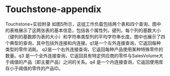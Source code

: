 # Touchstone-appendix
Touchstone+实验附录
如图5所示，这组工作负载包括两个表和四个查询，图中的表格展示了这两张表的基本信息，包括各个属性列，键列，每个列的基数大小（键列的基数即为表的大小）和字符串类型列的平均字符串长度。图中也展示了四个典型的查询，其中包括外连接和内连接。q1是一个左外连接查询，它返回每种类型的零件消耗。 q2是一个右外连接查询，它返回每种产品使用某种特殊零件的数量。q3 是一个全外连接查询，它返回具有特定供应商的零件与SalesVolume大于阈值的产品（即主要产品）之间的关系。q4 是一个内连接查询，它返回使用库存小于阈值的零件的产品ID。

